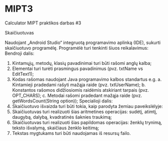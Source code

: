 # MIPT3
Calculator
MIPT praktikos darbas #3

Skaičiuotuvas


Naudojant „Android Studio“ integruotą programavimo aplinką (IDE), sukurti skaičiuotuvo programėlę. Programėlė turi tenkinti šiuos reikalavimus:
Bendroji dalis:
1)	Kintamųjų, metodų, klasių pavadinimai turi būti rašomi anglų kalba;
2)	Elementai turi turėti prasmingus pavadinimus (pvz. txtName  vs EditText1);
3)	Kodas rašomas naudojant Java programavimo kalbos standartus e.g.
a.	Kintamieji pradedami rašyti mažąja raide (pvz. txtUserName);
b.	Konstantos rašomos didžiosiomis raidėmis atskiriant tarpais (pvz. OPT_CHARS);
c.	Metodai rašomi pradedant mažąja raide (pvz. getWordsCount(String option));
Specialioji dalis:
1)	Skaičiuotuvo išvaizda turi būti tokia, kaip parodyta žemiau paveikslėlyje:
2)	Skaičiuotuvas turi realizuoti šias aritmetines operacijas: sudėtį, atimtį, daugybą, dalybą, kvadratinės šaknies traukimą;
3)	Skaičiuotuvas turi realizuoti šias papildomas operacijas: ženklų trynimą, teksto išvalymą, skaičiaus ženklo keitimą;
4)	Tekstas mygtukams turi būti naudojamas iš resursų failo.
